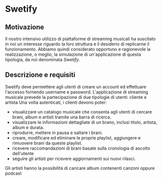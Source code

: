 # Swetify

## Motivazione
Il nostro intensivo utilizzo di piattaforme di streaming musicali ha suscitato in noi un interesse riguardo la loro
struttura e il desiderio di replicarne il funzionamento.
Abbiamo quindi considerato opportuno e ragionevole la realizzazione, o meglio,
la simulazione di un'applicazione di questa tipologia, da noi denominata *Swetify*.

## Descrizione e requisiti
Swetify deve permettere agli utenti di creare un account ed effettuare l'accesso fornendo username e password.
L'applicazione di streaming musicale prevede la partecipazione di due tipologie di utenti: cliente e artista
Una volta autenticati, i clienti devono poter:

- visualizzare un catalogo musicale che consenta agli utenti di cercare brani, album e artisti tramite una barra di ricerca.
- visualizzare le informazioni dettagliate di un brano, inclusi titolo, artista, album e durata.
- riprodurre, mettere in pausa e saltare i brani.
- creare, modificare ed eliminare le proprie playlist, aggiungere e rimuovere brani da queste playlist.
- ricevere raccomandazioni di brani basate sulla cronologia di ascolto dell'utente
- seguire gli artisti per ricevere aggiornamenti sui nuovi rilasci.

Gli artisti hanno la possibilità di caricare album contenenti canzoni oppure podcast
